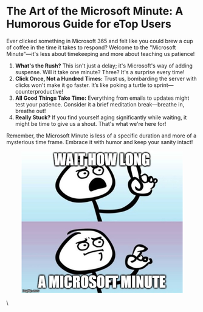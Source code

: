 # The Art of the Microsoft Minute: A Humorous Guide for eTop Users



Ever clicked something in Microsoft 365 and felt like you could brew a cup of coffee in the time it takes to respond? Welcome to the "Microsoft Minute"—it's less about timekeeping and more about teaching us patience!

1. **What's the Rush?** This isn't just a delay; it's Microsoft's way of adding suspense. Will it take one minute? Three? It's a surprise every time!
2. **Click Once, Not a Hundred Times:** Trust us, bombarding the server with clicks won't make it go faster. It’s like poking a turtle to sprint—counterproductive!
3. **All Good Things Take Time:** Everything from emails to updates might test your patience. Consider it a brief meditation break—breathe in, breathe out!
4. **Really Stuck?** If you find yourself aging significantly while waiting, it might be time to give us a shout. That's what we're here for!

Remember, the Microsoft Minute is less of a specific duration and more of a mysterious time frame. Embrace it with humor and keep your sanity intact!



<figure><img src="../../../.gitbook/assets/image (12).png" alt=""><figcaption></figcaption></figure>

\
